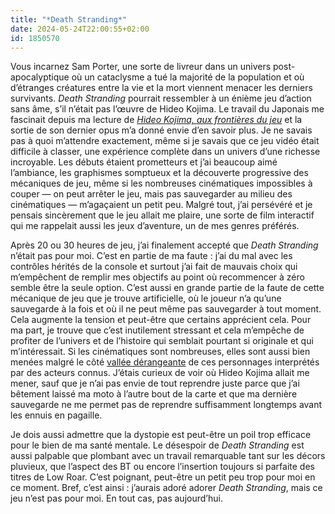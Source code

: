 ```yaml
---
title: "*Death Stranding*"
date: 2024-05-24T22:00:55+02:00
id: 1850570
---
```


Vous incarnez Sam Porter, une sorte de livreur dans un univers post-apocalyptique où un cataclysme a tué la majorité de la population et où d’étranges créatures entre la vie et la mort viennent menacer les derniers survivants. *Death Stranding* pourrait ressembler à un énième jeu d’action sans âme, s’il n’était pas l’œuvre de Hideo Kojima. Le travail du Japonais me fascinait depuis ma lecture de *[Hideo Kojima, aux frontières du jeu](https://nicolasfurno.fr/livre/hideo-kojima-frontieres-jeu-desbois/)* et la sortie de son dernier opus m’a donné envie d’en savoir plus. Je ne savais pas à quoi m’attendre exactement, même si je savais que ce jeu vidéo était difficile à classer, une expérience complète dans un univers d’une richesse incroyable. Les débuts étaient prometteurs et j’ai beaucoup aimé l’ambiance, les graphismes somptueux et la découverte progressive des mécaniques de jeu, même si les nombreuses cinématiques impossibles à couper — on peut arrêter le jeu, mais pas sauvegarder au milieu des cinématiques — m’agaçaient un petit peu. Malgré tout, j’ai persévéré et je pensais sincèrement que le jeu allait me plaire, une sorte de film interactif qui me rappelait aussi les jeux d’aventure, un de mes genres préférés.

Après 20 ou 30 heures de jeu, j’ai finalement accepté que *Death Stranding* n’était pas pour moi. C’est en partie de ma faute : j’ai du mal avec les contrôles hérités de la console et surtout j’ai fait de mauvais choix qui m’empêchent de remplir mes objectifs au point où recommencer à zéro semble être la seule option. C’est aussi en grande partie de la faute de cette mécanique de jeu que je trouve artificielle, où le joueur n’a qu’une sauvegarde à la fois et où il ne peut même pas sauvegarder à tout moment. Cela augmente la tension et peut-être que certains apprécient cela. Pour ma part, je trouve que c’est inutilement stressant et cela m’empêche de profiter de l’univers et de l’histoire qui semblait pourtant si originale et qui m’intéressait. Si les cinématiques sont nombreuses, elles sont aussi bien menées malgré le côté [vallée dérangeante](https://fr.wikipedia.org/wiki/Vallée_de_l%27étrange) de ces personnages interprétés par des acteurs connus. J’étais curieux de voir où Hideo Kojima allait me mener, sauf que je n’ai pas envie de tout reprendre juste parce que j’ai bêtement laissé ma moto à l’autre bout de la carte et que ma dernière sauvegarde ne me permet pas de reprendre suffisamment longtemps avant les ennuis en pagaille. 

Je dois aussi admettre que la dystopie est peut-être un poil trop efficace pour le bien de ma santé mentale. Le désespoir de *Death Stranding* est aussi palpable que plombant avec un travail remarquable tant sur les décors pluvieux, que l’aspect des BT ou encore l’insertion toujours si parfaite des titres de Low Roar. C’est poignant, peut-être un petit peu trop pour moi en ce moment. Bref, c’est ainsi : j’aurais adoré adorer *Death Stranding*, mais ce jeu n’est pas pour moi. En tout cas, pas aujourd’hui.